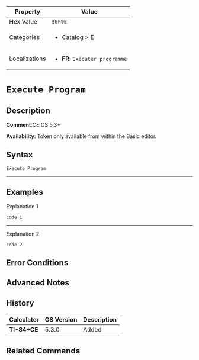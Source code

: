 | Property      | Value |
|---------------|-------|
| Hex Value     | `$EF9E`|
| Categories    | <ul><li>[Catalog](<../categories/Catalog.md>) > [E](<../categories/Catalog.md#E>)</li></ul> |
| Localizations | <ul><li><b>FR</b>: `Exécuter programme`</li></ul> |

# `Execute Program`

## Description


<b>Comment</b>:CE OS 5.3+

<b>Availability</b>: Token only available from within the Basic editor.

## Syntax
`Execute Program`

<hr>

## Examples

Explanation 1
```ti-basic
code 1
```
---
Explanation 2
```ti-basic
code 2
```

## Error Conditions


## Advanced Notes


## History
| Calculator | OS Version | Description |
|------------|------------|-------------|
| <b>TI-84+CE</b> | 5.3.0 | Added

## Related Commands

    